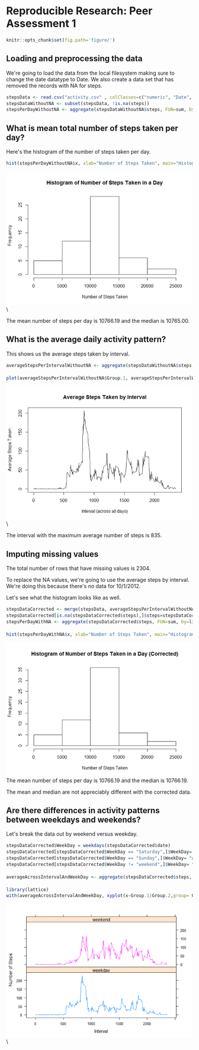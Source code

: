 # Reproducible Research: Peer Assessment 1

```r
knitr::opts_chunk$set(fig.path='figure/')
```

## Loading and preprocessing the data

We're going to load the data from the local filesystem making sure to change the date datatype to Date.  We also create a data set that has removed the records with NA for steps.


```r
stepsData <- read.csv("activity.csv" , colClasses=c("numeric", "Date", "numeric"))
stepsDataWithoutNA <- subset(stepsData, !is.na(steps))
stepsPerDayWithoutNA <- aggregate(stepsDataWithoutNA$steps, FUN=sum, by=list(stepsDataWithoutNA$date))
```


## What is mean total number of steps taken per day?
Here's the histogram of the number of steps taken per day.


```r
hist(stepsPerDayWithoutNA$x, xlab="Number of Steps Taken", main="Histogram of Number of Steps Taken in a Day")
```

![](figure/unnamed-chunk-3-1.png)\

The mean number of steps per day is 10766.19 and the median is 10765.00.

## What is the average daily activity pattern?
This shows us the average steps taken by interval.


```r
averageStepsPerIntervalWithoutNA <- aggregate(stepsDataWithoutNA$steps, FUN=mean, by=list(stepsDataWithoutNA$interval))

plot(averageStepsPerIntervalWithoutNA$Group.1, averageStepsPerIntervalWithoutNA$x, type="l", xlab="Interval (across all days)", ylab="Average Steps Taken", main="Average Steps Taken by Interval")
```

![](figure/unnamed-chunk-4-1.png)\

The interval with the maximum average number of steps is 835.

## Imputing missing values

The total number of rows that have missing values is 2304.

To replace the NA values, we're going to use the average steps by interval.  We're doing this because there's no data for 10/1/2012.

Let's see what the histogram looks like as well.


```r
stepsDataCorrected <- merge(stepsData, averageStepsPerIntervalWithoutNA, by.x="interval", by.y="Group.1")
stepsDataCorrected[is.na(stepsDataCorrected$steps),]$steps=stepsDataCorrected[is.na(stepsDataCorrected$steps),]$x
stepsPerDayWithNA <- aggregate(stepsDataCorrected$steps, FUN=sum, by=list(stepsDataCorrected$date))

hist(stepsPerDayWithNA$x, xlab="Number of Steps Taken", main="Histogram of Number of Steps Taken in a Day (Corrected)")
```

![](figure/unnamed-chunk-5-1.png)\
The mean number of steps per day is 10766.19 and the median is 10766.19.

The mean and median are not appreciably different with the corrected data.

## Are there differences in activity patterns between weekdays and weekends?

Let's break the data out by weekend versus weekday.


```r
stepsDataCorrected$WeekDay = weekdays(stepsDataCorrected$date)
stepsDataCorrected[stepsDataCorrected$WeekDay == "Saturday",]$WeekDay= "weekend"
stepsDataCorrected[stepsDataCorrected$WeekDay == "Sunday",]$WeekDay= "weekend"
stepsDataCorrected[stepsDataCorrected$WeekDay != "weekend",]$WeekDay= "weekday"

averageAcrossIntervalAndWeekDay <- aggregate(stepsDataCorrected$steps, FUN=mean, by=list(stepsDataCorrected$interval, stepsDataCorrected$WeekDay))

library(lattice)
with(averageAcrossIntervalAndWeekDay, xyplot(x~Group.1|Group.2,group= Group.2, type="l", layout=c(1,2), xlab="Interval", ylab="Number of Steps"))
```

![](figure/unnamed-chunk-6-1.png)\
